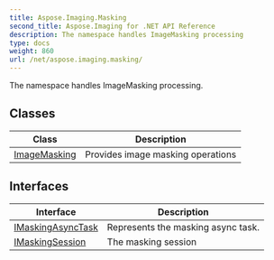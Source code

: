 ```yaml
---
title: Aspose.Imaging.Masking
second_title: Aspose.Imaging for .NET API Reference
description: The namespace handles ImageMasking processing
type: docs
weight: 860
url: /net/aspose.imaging.masking/
---
```

The namespace handles ImageMasking processing.

## Classes

| Class | Description |
| --- | --- |
| [ImageMasking](./imagemasking/) | Provides image masking operations |
## Interfaces

| Interface | Description |
| --- | --- |
| [IMaskingAsyncTask](./imaskingasynctask/) | Represents the masking async task. |
| [IMaskingSession](./imaskingsession/) | The masking session |


